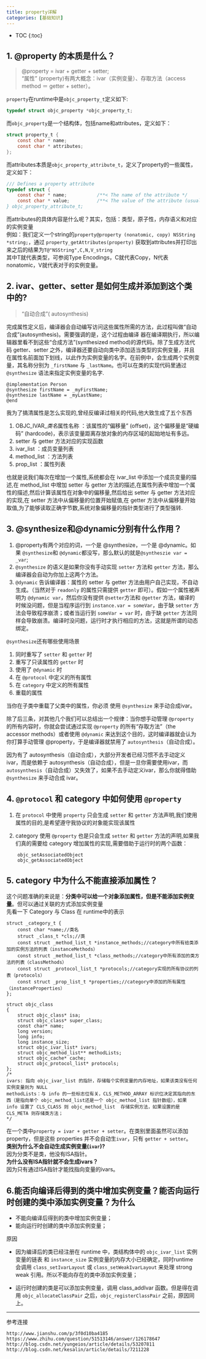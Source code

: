```yaml
---
title: property详解
categories: [基础知识]
---
```

* TOC
{:toc}


## 1. @property 的本质是什么？
>@property = ivar + getter + setter;  
“属性” (property)有两大概念：ivar（实例变量）、存取方法（access method ＝ getter + setter）。

`property`在runtime中是`objc_property_t`定义如下:

```objective-c
typedef struct objc_property *objc_property_t;
```

而`objc_property`是一个结构体，包括name和attributes，定义如下：

```objective-c
struct property_t {
    const char * name;
    const char * attributes;
};
```

而attributes本质是`objc_property_attribute_t`，定义了property的一些属性，定义如下：

```objective-c
/// Defines a property attribute
typedef struct {
    const char * name;           /**< The name of the attribute */
    const char * value;          /**< The value of the attribute (usually empty) * /
} objc_property_attribute_t;
```

而attributes的具体内容是什么呢？其实，包括：类型，原子性，内存语义和对应的实例变量  
例如：我们定义一个string的`property@property (nonatomic, copy) NSString *string;`，通过 `property_getAttributes(property)` 获取到attributes并打印出来之后的结果为`T@"NSString",C,N,V_string`  
其中T就代表类型，可参阅Type Encodings，C就代表Copy，N代表nonatomic，V就代表对于的实例变量。

## 2. ivar、getter、setter 是如何生成并添加到这个类中的?
> “自动合成”( autosynthesis)

完成属性定义后，编译器会自动编写访问这些属性所需的方法，此过程叫做“自动合成”(autosynthesis)。需要强调的是，这个过程由编译 器在编译期执行，所以编辑器里看不到这些“合成方法”(synthesized method)的源代码。除了生成方法代码 getter、setter 之外，编译器还要自动向类中添加适当类型的实例变量，并且在属性名前面加下划线，以此作为实例变量的名字。在前例中，会生成两个实例变量，其名称分别为 `_firstName` 与 `_lastName`。也可以在类的实现代码里通过 `@synthesize` 语法来指定实例变量的名字.

```
@implementation Person
@synthesize firstName = _myFirstName;
@synthesize lastName = _myLastName;
@end

```

我为了搞清属性是怎么实现的,曾经反编译过相关的代码,他大致生成了五个东西

1. OBJC_IVAR_$类名$属性名称 ：该属性的“偏移量” (offset)，这个偏移量是“硬编码” (hardcode)，表示该变量距离存放对象的内存区域的起始地址有多远。
2. setter 与 getter 方法对应的实现函数
3. ivar_list ：成员变量列表
4. method_list ：方法列表
5. prop_list ：属性列表

也就是说我们每次在增加一个属性,系统都会在 ivar_list 中添加一个成员变量的描述,在 method_list 中增加 setter 与 getter 方法的描述,在属性列表中增加一个属性的描述,然后计算该属性在对象中的偏移量,然后给出 setter 与 getter 方法对应的实现,在 setter 方法中从偏移量的位置开始赋值,在 getter 方法中从偏移量开始取值,为了能够读取正确字节数,系统对象偏移量的指针类型进行了类型强转.


## 3. @synthesize和@dynamic分别有什么作用？

1. @property有两个对应的词，一个是 @synthesize，一个是 @dynamic。如果 `@synthesize`和 `@dynamic`都没写，那么默认的就是`@syntheszie var = _var`;
2. `@synthesize` 的语义是如果你没有手动实现 `setter` 方法和 `getter` 方法，那么编译器会自动为你加上这两个方法。
3. `@dynamic` 告诉编译器：属性的 setter 与 getter 方法由用户自己实现，不自动生成。（当然对于 `readonly` 的属性只需提供 `getter` 即可）。假如一个属性被声明为 `@dynamic var`，然后你没有提供 `@setter`方法和 `@getter` 方法，编译的时候没问题，但是当程序运行到 `instance.var = someVar`，由于缺 `setter` 方法会导致程序崩溃；或者当运行到 `someVar = var` 时，由于缺 `getter` 方法同样会导致崩溃。编译时没问题，运行时才执行相应的方法，这就是所谓的动态绑定。

`@synthesize`还有哪些使用场景
1. 同时重写了 `setter` 和 `getter` 时
2. 重写了只读属性的 `getter` 时
3. 使用了 `@dynamic` 时
4. 在 `@protocol` 中定义的所有属性
5. 在 `category` 中定义的所有属性
6. 重载的属性  

当你在子类中重载了父类中的属性，你必须 使用 `@synthesize` 来手动合成ivar。  

除了后三条，对其他几个我们可以总结出一个规律：当你想手动管理 `@property` 的所有内容时，你就会尝试通过实现 `@property` 的所有“存取方法”（the accessor methods）或者使用 `@dynamic` 来达到这个目的，这时编译器就会认为你打算手动管理 @property，于是编译器就禁用了 `autosynthesis`（自动合成）。

因为有了 autosynthesis（自动合成），大部分开发者已经习惯不去手动定义ivar，而是依赖于 autosynthesis（自动合成），但是一旦你需要使用ivar，而 `autosynthesis`（自动合成）又失效了，如果不去手动定义ivar，那么你就得借助 `@synthesize` 来手动合成 ivar。


## 4. `@protocol` 和 category 中如何使用 `@property`
1. 在 `protocol` 中使用 `property` 只会生成 `setter` 和 `getter` 方法声明,我们使用属性的目的,是希望遵守我协议的对象能实现该属性

2. category 使用 `@property` 也是只会生成 `setter` 和 `getter` 方法的声明,如果我们真的需要给 category 增加属性的实现,需要借助于运行时的两个函数：

```
	objc_setAssociatedObject
	objc_getAssociatedObject
```

## 5. category 中为什么不能直接添加属性？
这个问题准确的来说是：**分类中可以给一个对象添加属性，但是不能添加实例变量**。但可以通过关联的方式添加实例变量  
先看一下 Category 与 Class 在 runtime中的表示

```
struct _category_t {  
    const char *name;//类名  
    struct _class_t *cls;//类  
    const struct _method_list_t *instance_methods;//category中所有给类添加的实例方法的列表（instanceMethods）
    const struct _method_list_t *class_methods;//category中所有添加的类方法的列表（classMethods）
    const struct _protocol_list_t *protocols;//category实现的所有协议的列表（protocols）
    const struct _prop_list_t *properties;//category中添加的所有属性（instanceProperties）
};
```

```
struct objc_class
{
    struct objc_class* isa;
    struct objc_class* super_class;
    const char* name;
    long version;
    long info;
    long instance_size;
    struct objc_ivar_list* ivars;
    struct objc_method_list** methodLists;
    struct objc_cache* cache;
    struct objc_protocol_list* protocols;
};
/*
ivars: 指向 objc_ivar_list 的指针，存储每个实例变量的内存地址，如果该类没有任何实例变量则为 NULL
methodLists：与 info 的一些标志位有关，CLS_METHOD_ARRAY 标识位决定其指向的东西（是指向单个 objc_method_list还是一个 objc_method_list 指针数组），如果 info 设置了 CLS_CLASS 则 objc_method_list  存储实例方法，如果设置的是 CLS_META 则存储类方法；
*/
```
在一个类中`property = ivar + getter + setter`。在类别里面虽然可以添加 property，但是这些 properties 并不会自动生`ivar`，只有 `getter + setter`。  
**类别为什么不会自动生成实例变量(`ivar`)?**  
因为分类不是类，他没有ISA指针。  
**为什么没有ISA指针就不会生成ivars？**  
因为只有通过ISA指针才能找指向变量的ivars。

## 6.能否向编译后得到的类中增加实例变量？能否向运行时创建的类中添加实例变量？为什么

- 不能向编译后得到的类中增加实例变量；
- 能向运行时创建的类中添加实例变量；

原因

- 因为编译后的类已经注册在 runtime 中，类结构体中的 `objc_ivar_list` 实例变量的链表 和 `instance_size` 实例变量的内存大小已经确定，同时runtime 会调用 `class_setIvarLayout` 或 `class_setWeakIvarLayout` 来处理 strong weak 引用。所以不能向存在的类中添加实例变量；

- 运行时创建的类是可以添加实例变量，调用 class_addIvar 函数。但是得在调用 `objc_allocateClassPair` 之后，`objc_registerClassPair` 之前，原因同上。

---

参考连接
```
http://www.jianshu.com/p/3f0d10ba4185  
https://www.zhihu.com/question/51513146/answer/126178647  
http://blog.csdn.net/yungeios/article/details/53207811
http://blog.csdn.net/kesalin/article/details/7211228
```
